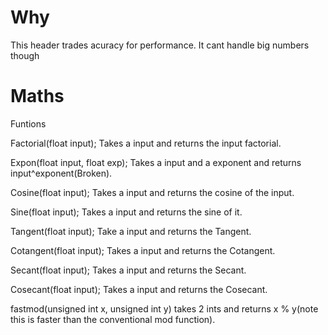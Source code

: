 
# Why
This header trades acuracy for performance. It cant handle big numbers though

# Maths
Funtions

Factorial(float input); Takes a input and returns the input factorial.

Expon(float input, float exp); Takes a input and a exponent and returns input^exponent(Broken).

Cosine(float input); Takes a input and returns the cosine of the input.

Sine(float input); Takes a input and returns the sine of it.

Tangent(float input); Take a input and returns the Tangent.

Cotangent(float input); Takes a input and returns the Cotangent.

Secant(float input); Takes a input and returns the Secant.

Cosecant(float input); Takes a input and returns the Cosecant.

fastmod(unsigned int x, unsigned int y) takes 2 ints and returns x % y(note this is faster than the conventional mod function).
